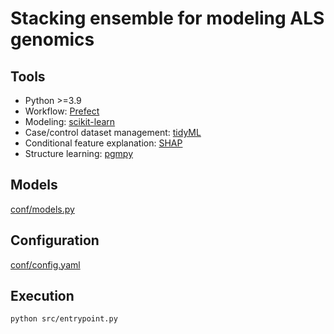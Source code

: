 # Stacking ensemble for modeling ALS genomics

## Tools
- Python >=3.9
- Workflow: [Prefect](https://www.prefect.io)
- Modeling: [scikit-learn](https://scikit-learn.org/)
- Case/control dataset management: [tidyML](https://pypi.org/project/tidyML/)
- Conditional feature explanation: [SHAP](https://shap.readthedocs.io/en/latest/example_notebooks/overviews/An%20introduction%20to%20explainable%20AI%20with%20Shapley%20values.html)
- Structure learning: [pgmpy](https://pgmpy.org/index.html)

## Models
[conf/models.py](/conf/models.py)

## Configuration
[conf/config.yaml](/conf/config.yaml)

## Execution
`python src/entrypoint.py`
